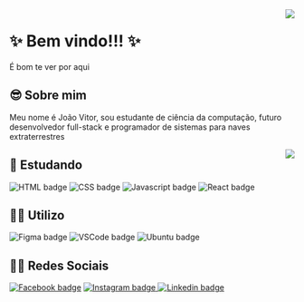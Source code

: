 <img src="https://media0.giphy.com/media/VeBeB9rR524RW/giphy.gif?cid=ecf05e47qn6u2k8ft6ftd16njsqbnaw4dzbxzhk01p1w5xeu&rid=giphy.gif&ct=g" align="right">

<h1> ✨ Bem vindo!!! ✨</h1>
<p> É bom te ver por aqui</p>


<h2> 😎 Sobre mim </h2>
<p> Meu nome é João Vitor, sou estudante de ciência da computação, futuro desenvolvedor full-stack e programador de sistemas para naves extraterrestres</p>
<img src="https://github-readme-stats.vercel.app/api/top-langs/?username=joao-xarrua" align="right">

<h2> 🔬 Estudando </h2>
<div>
  <img src="https://img.shields.io/badge/HTML5-E34F26?style=for-the-badge&logo=html5&logoColor=white" alt="HTML badge">
  <img src="https://img.shields.io/badge/CSS3-1572B6?style=for-the-badge&logo=css3&logoColor=white" alt="CSS badge">
  <img src="https://img.shields.io/badge/JavaScript-323330?style=for-the-badge&logo=javascript&logoColor=F7DF1E" alt="Javascript badge">
  <img src="https://img.shields.io/badge/React-20232A?style=for-the-badge&logo=react&logoColor=61DAFB" alt="React badge">
</div>

<h2> 👨‍🚀 Utilizo </h2>
<div>
  <img src="https://img.shields.io/badge/Figma-F24E1E?style=for-the-badge&logo=figma&logoColor=white" alt="Figma badge">
  <img src="https://img.shields.io/badge/VSCode-0078D4?style=for-the-badge&logo=visual%20studio%20code&logoColor=white" alt="VSCode badge">
  <img src="https://img.shields.io/badge/Ubuntu-E95420?style=for-the-badge&logo=ubuntu&logoColor=white" alt="Ubuntu badge">
</div>

<h2> 🤹‍♂️ Redes Sociais </h2>
<div>
  <a href="https://www.facebook.com/joaoxarrua"><img src="https://img.shields.io/badge/Facebook-1877F2?style=for-the-badge&logo=facebook&logoColor=white" alt="Facebook badge"></a>
  <a href="https://www.instagram.com/joao_xarrua/"><img src="https://img.shields.io/badge/Instagram-E4405F?style=for-the-badge&logo=instagram&logoColor=white" alt="Instagram badge">
  <a href="https://www.linkedin.com/in/joao-xarrua/"><img src="https://img.shields.io/badge/LinkedIn-0077B5?style=for-the-badge&logo=linkedin&logoColor=white" alt="Linkedin badge">
</div>
